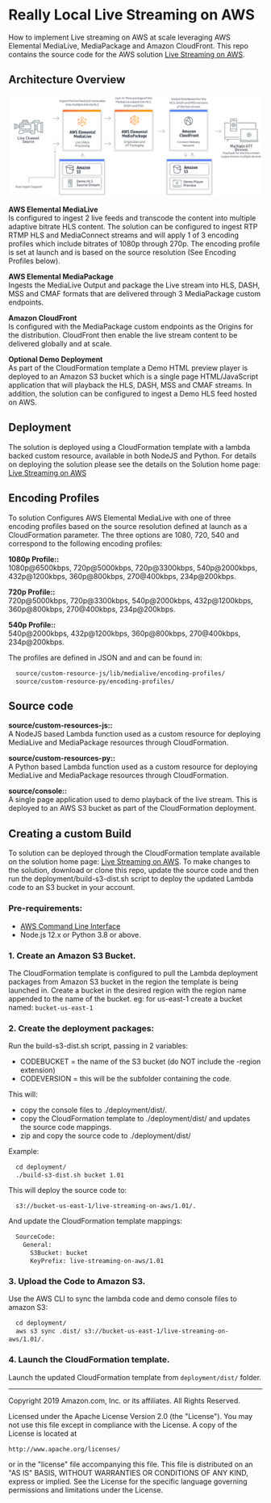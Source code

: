 # Really Local Live Streaming on AWS

How to implement Live streaming on AWS  at scale leveraging AWS Elemental MediaLive,  MediaPackage and Amazon CloudFront. This repo contains the source code for the AWS solution [Live Streaming on AWS](https://aws.amazon.com/solutions/live-streaming-on-aws/).

## Architecture Overview

![Architecture](architecture.png)

**AWS Elemental MediaLive**<br/>
Is configured to ingest 2 live feeds and transcode the content into multiple adaptive bitrate HLS content.  The solution can be configured to ingest RTP RTMP HLS and MediaConnect streams and will apply 1 of 3 encoding profiles which include bitrates of 1080p through 270p. The encoding profile is set at launch and is based on the source resolution (See Encoding Profiles below).

**AWS Elemental MediaPackage**<br/>
Ingests the MediaLive Output and package the Live stream into HLS, DASH, MSS and CMAF formats that are delivered through 3 MediaPackage custom endpoints.

**Amazon CloudFront**<br/>
Is configured with the MediaPackage custom endpoints as the Origins for the distribution. CloudFront then enable the live stream content to be delivered globally and at scale.

**Optional Demo Deployment**<br/>
As part of the CloudFormation template a Demo HTML preview player is deployed to an Amazon S3 bucket which is a single page HTML/JavaScript application that will playback the HLS, DASH, MSS and CMAF streams. In addition, the solution can be configured to ingest a Demo HLS feed hosted on AWS.   


## Deployment
The solution is deployed using a CloudFormation template with a lambda backed custom resource, available in both NodeJS and Python.
For details on deploying the solution please see the details on the Solution home page:  [Live Streaming on AWS](https://aws.amazon.com/solutions/live-streaming-on-aws/)

## Encoding Profiles
To solution Configures AWS Elemental MediaLive with one of three encoding profiles based on the source resolution defined at launch as a CloudFormation parameter. The three options are 1080, 720, 540 and correspond to the following encoding profiles:

**1080p Profile::**<br/>
1080p@6500kbps, 720p@5000kbps, 720p@3300kbps, 540p@2000kbps, 432p@1200kbps, 360p@800kbps, 270@400kbps, 234p@200kbps.

**720p Profile::**<br/>
720p@5000kbps, 720p@3300kbps, 540p@2000kbps, 432p@1200kbps, 360p@800kbps, 270@400kbps, 234p@200kbps.

**540p Profile::**<br/>
 540p@2000kbps, 432p@1200kbps, 360p@800kbps, 270@400kbps, 234p@200kbps.

The profiles are defined in JSON and and can be found in:
```
  source/custom-resource-js/lib/medialive/encoding-profiles/
  source/custom-resource-py/encoding-profiles/
```

## Source code

**source/custom-resources-js::**<br/>
A NodeJS based  Lambda function used as a custom resource for deploying MediaLive and MediaPackage resources through CloudFormation.

**source/custom-resources-py::**<br/>
A Python based  Lambda function used as a custom resource for deploying MediaLive and MediaPackage resources through CloudFormation.

**source/console::**<br/>
A single page application used to demo playback of the live stream. This is deployed to an AWS S3 bucket as part of the CloudFormation deployment.


## Creating a custom Build
To solution can be deployed through the CloudFormation template available on the solution home page: [Live Streaming on AWS](https://aws.amazon.com/solutions/live-streaming-on-aws/).
 To make changes to the solution, download or clone this repo, update the source code and then run the deployment/build-s3-dist.sh script to deploy the updated Lambda code to an S3 bucket in your account.

### Pre-requirements:
* [AWS Command Line Interface](https://aws.amazon.com/cli/)
* Node.js 12.x or Python 3.8 or above.

### 1. Create an Amazon S3 Bucket.
The CloudFormation template is configured to pull the Lambda deployment packages from Amazon S3 bucket in the region the template is being launched in. Create a bucket in the desired region with the region name appended to the name of the bucket. eg: for us-east-1 create a bucket named: ```bucket-us-east-1```

### 2. Create the deployment packages:
Run the build-s3-dist.sh script, passing in 2 variables:
* CODEBUCKET = the name of the S3 bucket (do NOT include the -region extension)
* CODEVERSION = this will be the subfolder containing the code.

This will:
* copy the console files to ./deployment/dist/.
* copy the CloudFormation template to ./deployment/dist/ and updates the source code mappings.
* zip and copy the source code to ./deployment/dist/

Example:
```
  cd deployment/
  ./build-s3-dist.sh bucket 1.01
```
 This will deploy the source code to:
```
  s3://bucket-us-east-1/live-streaming-on-aws/1.01/.
```
And update the CloudFormation template mappings:
```
  SourceCode:
    General:
      S3Bucket: bucket
      KeyPrefix: live-streaming-on-aws/1.01
```

 ### 3. Upload the Code to Amazon S3.

Use the AWS CLI to sync the lambda code and demo console files to amazon S3:

 ```
   cd deployment/
   aws s3 sync .dist/ s3://bucket-us-east-1/live-streaming-on-aws/1.01/.
 ```

 ### 4. Launch the CloudFormation template.

Launch the updated CloudFormation template from ```deployment/dist/``` folder.


***

Copyright 2019 Amazon.com, Inc. or its affiliates. All Rights Reserved.

Licensed under the Apache License Version 2.0 (the "License"). You may not use this file except in compliance with the License. A copy of the License is located at

    http://www.apache.org/licenses/

or in the "license" file accompanying this file. This file is distributed on an "AS IS" BASIS, WITHOUT WARRANTIES OR CONDITIONS OF ANY KIND, express or implied. See the License for the specific language governing permissions and limitations under the License.
